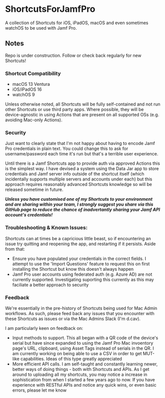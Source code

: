 # ShortcutsForJamfPro
A collection of Shortcuts for iOS, iPadOS, macOS and even sometimes watchOS to be used with Jamf Pro. 


## Notes
Repo is under construction. Follow or check back regularly for new Shortcuts!


### Shortcut Compatibility
- macOS 13 Ventura
- iOS/iPadOS 16
- watchOS 9

Unless otherwise noted, all Shortcuts will be fully self-contained and not run other Shortcuts or use third party apps. Where possible, they will be device-agnostic in using Actions that are present on all supported OSs (e.g. avoiding Mac-only Actions). 


### Security
Just want to clearly state that I'm not happy about having to encode Jamf Pro credentials in plain text. You could change this to ask for username/password each time it's run but that's a terrible user experience. 

Until there is a Jamf Shortcuts app to provide auth via approved Actions this is the simplest way. I have devised a system using the Data Jar app to store credentials and Jamf server info outside of the shortcut itself (which incidentally supports multiple servers and accounts under each) but this approach requires reasonably advanced Shortcuts knowledge so will be released sometime in future. 

***Unless you have customised one of my Shortcuts to your environment and are sharing within your team, I strongly suggest you share via this GitHub page to reduce the chance of inadvertantly sharing your Jamf API account's credentials!***


### Troubleshooting & Known Issues:
Shortcuts can at times be a capricious little beast, so if encountering an issue try quitting and reopening the app, and restarting if it persists. Aside from that:
- Ensure you have populated your credentials in the correct fields. I attempt to use the 'Import Questions' feature to request this on first installing the Shortcut but know this doesn't always happen
- Jamf Pro user accounts using federated auth (e.g. Azure AD) are not currently supported. Investigating suporting this currently as this may faciliate a better approach to security


### Feedback
We're essentially in the pre-history of Shortcuts being used for Mac Admin workflows. As such, please feed back any issues that you encounter with these Shortcuts as issues or via the Mac Admins Slack (I'm d.cav).

I am particularly keen on feedback on:
- Input methods to support. This all began with a QR code of the device's serial but have since expanded to using the Jamf Pro Mac invoentory page's URL, clipboard, using Asset Tags instead of serials in the QR. I am currently working on being able to use a CSV in order to get MUT-like capabilities. Ideas of this type greatly appreciated
- More efficient API calls. I am self-taught and constantly learning newer, better ways of doing things - both with Shortcuts and APIs. As I get around to uploading all my shortcuts, you may notice a increase in sophistication from when I started a few years ago to now. If you have experience with RESTful APIs and notice any quick wins, or even basic errors, please let me know

